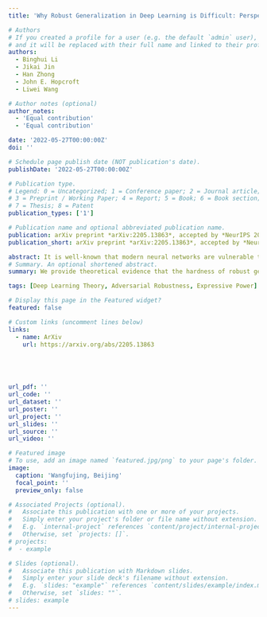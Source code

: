 ```yaml
---
title: 'Why Robust Generalization in Deep Learning is Difficult: Perspective of Expressive Power'

# Authors
# If you created a profile for a user (e.g. the default `admin` user), write the username (folder name) here
# and it will be replaced with their full name and linked to their profile.
authors:
  - Binghui Li
  - Jikai Jin
  - Han Zhong
  - John E. Hopcroft
  - Liwei Wang

# Author notes (optional)
author_notes:
  - 'Equal contribution'
  - 'Equal contribution'

date: '2022-05-27T00:00:00Z'
doi: ''

# Schedule page publish date (NOT publication's date).
publishDate: '2022-05-27T00:00:00Z'

# Publication type.
# Legend: 0 = Uncategorized; 1 = Conference paper; 2 = Journal article;
# 3 = Preprint / Working Paper; 4 = Report; 5 = Book; 6 = Book section;
# 7 = Thesis; 8 = Patent
publication_types: ['1']

# Publication name and optional abbreviated publication name.
publication: arXiv preprint *arXiv:2205.13863*, accepted by *NeurIPS 2022*
publication_short: arXiv preprint *arXiv:2205.13863*, accepted by *NeurIPS 2022*

abstract: It is well-known that modern neural networks are vulnerable to adversarial examples. To mitigate this problem, a series of robust learning algorithms have been proposed. However, although the robust training error can be near zero via some methods, all existing algorithms lead to a high robust generalization error. In this paper, we provide a theoretical understanding of this puzzling phenomenon from the perspective of expressive power for deep neural networks. Specifically, for binary classification problems with well-separated data, we show that, for ReLU networks, while mild over-parameterization is sufficient for high robust training accuracy, there exists a constant robust generalization gap unless the size of the neural network is exponential in the data dimension d. Even if the data is linear separable, which means achieving low clean generalization error is easy, we can still prove an exp(Ω(d)) lower bound for robust generalization. Moreover, we establish an improved upper bound of exp(O(k)) for the network size to achieve low robust generalization error when the data lies on a manifold with intrinsic dimension k (k≪d). Nonetheless, we also have a lower bound that grows exponentially with respect to k -- the curse of dimensionality is inevitable. By demonstrating an exponential separation between the network size for achieving low robust training and generalization error, our results reveal that the hardness of robust generalization may stem from the expressive power of practical models.
# Summary. An optional shortened abstract.
summary: We provide theoretical evidence that the hardness of robust generalization may stem from the expressive power of deep neural networks. Even when standard generalization is easy, robust generalization provably requires the size of DNNs to be exponentially large.

tags: [Deep Learning Theory, Adversarial Robustness, Expressive Power]

# Display this page in the Featured widget?
featured: false

# Custom links (uncomment lines below)
links:
  - name: ArXiv
    url: https://arxiv.org/abs/2205.13863



  

url_pdf: ''
url_code: ''
url_dataset: ''
url_poster: ''
url_project: ''
url_slides: ''
url_source: ''
url_video: ''

# Featured image
# To use, add an image named `featured.jpg/png` to your page's folder.
image:
  caption: 'Wangfujing, Beijing'
  focal_point: ''
  preview_only: false

# Associated Projects (optional).
#   Associate this publication with one or more of your projects.
#   Simply enter your project's folder or file name without extension.
#   E.g. `internal-project` references `content/project/internal-project/index.md`.
#   Otherwise, set `projects: []`.
# projects:
#  - example

# Slides (optional).
#   Associate this publication with Markdown slides.
#   Simply enter your slide deck's filename without extension.
#   E.g. `slides: "example"` references `content/slides/example/index.md`.
#   Otherwise, set `slides: ""`.
# slides: example
---
```

